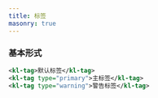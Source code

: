 ```yaml
---
title: 标签
masonry: true
---
```


<!-- demo_start -->
### 基本形式
<div class="m-example"></div>

```xml
<kl-tag>默认标签</kl-tag>
<kl-tag type="primary">主标签</kl-tag>
<kl-tag type="warning">警告标签</kl-tag>
```
<!-- demo_end -->
